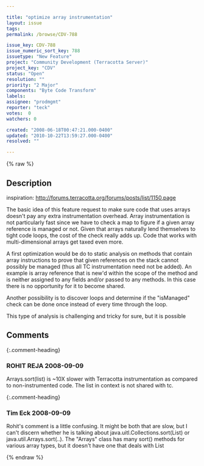 ```yaml
---

title: "optimize array instrumentation"
layout: issue
tags: 
permalink: /browse/CDV-788

issue_key: CDV-788
issue_numeric_sort_key: 788
issuetype: "New Feature"
project: "Community Development (Terracotta Server)"
project_key: "CDV"
status: "Open"
resolution: ""
priority: "2 Major"
components: "Byte Code Transform"
labels: 
assignee: "prodmgmt"
reporter: "teck"
votes:  0
watchers: 0

created: "2008-06-18T00:47:21.000-0400"
updated: "2010-10-22T13:59:27.000-0400"
resolved: ""

---
```




{% raw %}



## Description

<div markdown="1" class="description">

inspiration: http://forums.terracotta.org/forums/posts/list/1150.page

The basic idea of this feature request to make sure code that uses arrays doesn't pay any extra instrumentation overhead. Array instrumentation is not particularly fast since we have to check a map to figure if a given array reference is managed or not. Given that arrays naturally lend themselves to tight code loops, the cost of the check really adds up. Code that works with multi-dimensional arrays get taxed even more. 

A first optimization would be do to static analysis on methods that contain array instructions to prove that given references on the stack cannot possibly be managed (thus all TC instrumentation need not be added). An example is array reference that is new'd within the scope of the method and is neither assigned to any fields and/or passed to any methods. In this case there is no opportunity for it to become shared.

Another possibility is to discover loops and determine if the "isManaged" check can be done once instead of every time through the loop.

This type of analysis is challenging and tricky for sure, but it is possible

</div>

## Comments


{:.comment-heading}
### **ROHIT REJA** <span class="date">2008-09-09</span>

<div markdown="1" class="comment">

Arrays.sort(list) is ~10X slower with Terracotta instrumentation as compared to non-instrumented code. 
The list in context is not shared with tc.



</div>


{:.comment-heading}
### **Tim Eck** <span class="date">2008-09-09</span>

<div markdown="1" class="comment">

Rohit's comment is a little confusing. It might be both that are slow, but I can't discern whether he is talking about java.uitl.Collections.sort(List) or java.util.Arrays.sort(..). The "Arrays" class has many sort() methods for various array types, but it doesn't have one that deals with List



</div>



{% endraw %}
